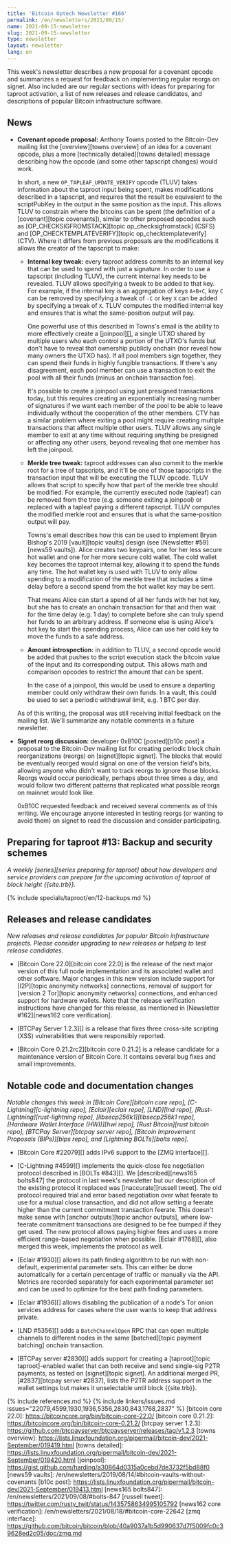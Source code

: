```yaml
---
title: 'Bitcoin Optech Newsletter #166'
permalink: /en/newsletters/2021/09/15/
name: 2021-09-15-newsletter
slug: 2021-09-15-newsletter
type: newsletter
layout: newsletter
lang: en
---
```

This week's newsletter describes a new proposal for a covenant opcode
and summarizes a request for feedback on implementing regular reorgs on
signet.  Also included are our regular sections with ideas for preparing
for taproot activation, a list of new releases and release candidates,
and descriptions of popular Bitcoin infrastructure software.

## News

- **Covenant opcode proposal:** Anthony Towns posted to the Bitcoin-Dev
  mailing list the [overview][towns overview] of an idea for a covenant
  opcode, plus a more [technically detailed][towns detailed] message
  describing how the opcode (and some other tapscript changes) would
  work.

    In short, a new `OP_TAPLEAF_UPDATE_VERIFY` opcode (TLUV) takes
    information about the taproot input being spent, makes modifications
    described in a tapscript, and requires that the result be equivalent
    to the scriptPubKey in the output in the same position as the input.
    This allows TLUV to constrain where the bitcoins can be spent (the
    definition of a [covenant][topic covenants]), similar to other
    proposed opcodes such as [OP_CHECKSIGFROMSTACK][topic
    op_checksigfromstack] (CSFS) and [OP_CHECKTEMPLATEVERIFY][topic
    op_checktemplateverify] (CTV).  Where it differs from previous
    proposals are the modifications it allows the creator of the
    tapscript to make:

    - **Internal key tweak:** every taproot address commits to an
      internal key that can be used to spend with just a signature.  In order to
      use a tapscript (including TLUV), the current internal key needs
      to be revealed.  TLUV allows specifying a tweak to be added to
      that key.  For example, if the internal key is an aggregation of
      keys `A+B+C`, key `C` can be removed by specifying a tweak of `-C`
      or key `X` can be added by specifying a tweak of `X`.  TLUV
      computes the modified internal key and ensures that is what the
      same-position output will pay.

      One powerful use of this described in Towns's email is the ability
      to more effectively create a [joinpool][], a single UTXO shared by
      multiple users who each control a portion of the UTXO's funds but
      don't have to reveal that ownership publicly onchain (nor reveal
      how many owners the UTXO has).  If all pool members sign together,
      they can spend their funds in highly fungible transactions.  If
      there's any disagreement, each pool member can use a transaction
      to exit the pool with all their funds (minus an onchain
      transaction fee).

      It's possible to create a joinpool using just presigned
      transactions today, but this requires creating an exponentially
      increasing number of signatures if we want each member of the pool
      to be able to leave individually without the cooperation of the
      other members.  CTV has a similar problem where exiting a pool
      might require creating multiple transactions that affect multiple
      other users.  TLUV allows any single member to exit at any time
      without requiring anything be presigned or affecting any other
      users, beyond revealing that one member has left the joinpool.

    - **Merkle tree tweak:** taproot addresses can also commit to the
      merkle root for a tree of tapscripts, and it'll be one of those
      tapscripts in the transaction input that will be executing the
      TLUV opcode.  TLUV allows that script to specify how that part of
      the merkle tree should be modified.  For example, the currently
      executed node (tapleaf) can be removed from the tree (e.g. someone
      exiting a joinpool) or replaced with a tapleaf paying a different
      tapscript.  TLUV computes the modified merkle root and ensures
      that is what the same-position output will pay.

      Towns's email describes how this can be used to implement Bryan
      Bishop's 2019 [vault][topic vaults] design (see [Newsletter
      #59][news59 vaults]).  Alice creates two keypairs, one for her
      less secure hot wallet and one for her more secure cold wallet.
      The cold wallet key becomes the taproot internal key, allowing it
      to spend the funds any time.  The hot wallet key is used with TLUV
      to only allow spending to a modification of the merkle tree that
      includes a time delay before a second spend from the hot wallet
      key may be sent.

      That means Alice can start a spend of all her funds with her hot
      key, but she has to create an onchain transaction for that and
      then wait for the time delay (e.g.  1 day) to complete before she
      can truly spend her funds to an arbitrary address.  If someone
      else is using Alice's hot key to start the spending process, Alice
      can use her cold key to move the funds to a safe address.

    - **Amount introspection:** in addition to TLUV, a second opcode
      would be added that pushes to the script execution stack the
      bitcoin value of the input and its corresponding output.  This
      allows math and comparison opcodes to restrict the amount that can
      be spent.

      In the case of a joinpool, this would be used to ensure a
      departing member could only withdraw their own funds.  In a vault,
      this could be used to set a periodic withdrawal limit, e.g. 1 BTC
      per day.

    As of this writing, the proposal was still receiving initial
    feedback on the mailing list.  We'll summarize any notable comments
    in a future newsletter.

- **Signet reorg discussion:** developer 0xB10C [posted][b10c post] a
  proposal to the Bitcoin-Dev mailing list for creating periodic block
  chain reorganizations (reorgs) on [signet][topic signet].  The blocks
  that would be eventually reorged would signal on one of the
  version field's bits, allowing anyone who didn't want to track reorgs to ignore
  those blocks.  Reorgs would occur periodically, perhaps about three
  times a day, and would follow two different patterns that replicated
  what possible reorgs on mainnet would look like.

    0xB10C requested feedback and received several comments as of this
    writing.  We encourage anyone interested in testing reorgs (or
    wanting to avoid them) on signet to read the discussion and
    consider participating.

## Preparing for taproot #13: Backup and security schemes

*A weekly [series][series preparing for taproot] about how developers
and service providers can prepare for the upcoming activation of taproot
at block height {{site.trb}}.*

{% include specials/taproot/en/12-backups.md %}

## Releases and release candidates

*New releases and release candidates for popular Bitcoin infrastructure
projects.  Please consider upgrading to new releases or helping to test
release candidates.*

- [Bitcoin Core 22.0][bitcoin core 22.0] is the release
  of the next major version of this full node implementation and its
  associated wallet and other software. Major changes in this new
  version include support for [I2P][topic anonymity networks] connections,
  removal of support for [version 2 Tor][topic anonymity networks] connections,
  and enhanced support for hardware wallets.  Note that the release
  verification instructions have changed for this release, as mentioned in
  [Newsletter #162][news162 core verification].

- [BTCPay Server 1.2.3][] is a release that fixes three cross-site
  scripting (XSS) vulnerabilities that were responsibly reported.

- [Bitcoin Core 0.21.2rc2][bitcoin core 0.21.2] is a release candidate
  for a maintenance version of Bitcoin Core.  It contains several bug
  fixes and small improvements.

## Notable code and documentation changes

*Notable changes this week in [Bitcoin Core][bitcoin core repo],
[C-Lightning][c-lightning repo], [Eclair][eclair repo], [LND][lnd repo],
[Rust-Lightning][rust-lightning repo], [libsecp256k1][libsecp256k1
repo], [Hardware Wallet Interface (HWI)][hwi repo],
[Rust Bitcoin][rust bitcoin repo], [BTCPay Server][btcpay server repo],
[Bitcoin Improvement Proposals (BIPs)][bips repo], and [Lightning
BOLTs][bolts repo].*

- [Bitcoin Core #22079][] adds IPv6 support to the [ZMQ interface][].

- [C-Lightning #4599][] implements the quick-close fee negotiation
  protocol described in [BOLTs #843][].  We [described][news165
  bolts847] the protocol in last week's newsletter but our description
  of the existing protocol it replaced was [inaccurate][russell tweet].  The
  old protocol required trial and error based negotiation over what
  feerate to use for a mutual close transaction, and did not allow
  setting a feerate higher than the current commitment transaction
  feerate.  This doesn't make sense with [anchor outputs][topic anchor
  outputs], where low-feerate commitment transactions are designed to be
  fee bumped if they get used.  The new protocol allows paying higher
  fees and uses a more efficient range-based negotiation when possible.
  [Eclair #1768][], also merged this week, implements the protocol as well.

- [Eclair #1930][] allows its path finding algorithm to be run with non-default,
  experimental parameter sets.  This can either be done automatically for a certain percentage of
  traffic or manually via the API. Metrics are recorded separately for each
  experimental parameter set and can be used to optimize for the best path
  finding parameters.

- [Eclair #1936][] allows disabling the publication of a node's Tor
  onion services address for cases where the user wants to keep that
  address private.

- [LND #5356][] adds a `BatchChannelOpen` RPC that can open multiple
  channels to different nodes in the same [batched][topic payment
  batching] onchain transaction.

- [BTCPay server #2830][] adds support for creating a [taproot][topic
  taproot]-enabled wallet that can both receive and send single-sig P2TR
  payments, as tested on [signet][topic signet].  An additional merged
  PR, [#2837][btcpay server #2837], lists the P2TR address support in
  the wallet settings but makes it unselectable until block
  {{site.trb}}.

{% include references.md %}
{% include linkers/issues.md issues="22079,4599,1930,1936,5356,2830,843,1768,2837" %}
[bitcoin core 22.0]: https://bitcoincore.org/bin/bitcoin-core-22.0/
[bitcoin core 0.21.2]: https://bitcoincore.org/bin/bitcoin-core-0.21.2/
[btcpay server 1.2.3]: https://github.com/btcpayserver/btcpayserver/releases/tag/v1.2.3
[towns overview]: https://lists.linuxfoundation.org/pipermail/bitcoin-dev/2021-September/019419.html
[towns detailed]: https://lists.linuxfoundation.org/pipermail/bitcoin-dev/2021-September/019420.html
[joinpool]: https://gist.github.com/harding/a30864d0315a0cebd7de3732f5bd88f0
[news59 vaults]: /en/newsletters/2019/08/14/#bitcoin-vaults-without-covenants
[b10c post]: https://lists.linuxfoundation.org/pipermail/bitcoin-dev/2021-September/019413.html
[news165 bolts847]: /en/newsletters/2021/09/08/#bolts-847
[russell tweet]: https://twitter.com/rusty_twit/status/1435758634995105792
[news162 core verification]: /en/newsletters/2021/08/18/#bitcoin-core-22642
[zmq interface]: https://github.com/bitcoin/bitcoin/blob/40a9037a1b5d990637d7f5009fc0c39628ed2c05/doc/zmq.md
